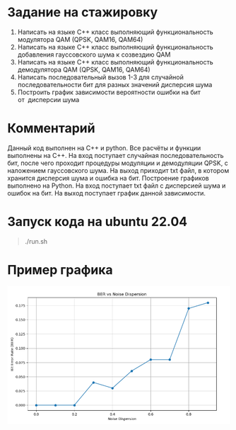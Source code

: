 # Задание на стажировку
1. Написать на языке С++ класс выполняющий функциональность модулятора QAM (QPSK,
QAM16, QAM64)
2. Написать на языке С++ класс выполняющий функциональность добавления гауссовского
шума к созвездию QAM
3. Написать на языке С++ класс выполняющий функциональность демодулятора QAM (QPSK,
QAM16, QAM64)
4. Написать последовательный вызов 1-3 для случайной последовательности бит для разных
значений дисперсия шума
5. Построить график зависимости вероятности ошибки на бит от  дисперсии шума
# Комментарий
Данный код выполнен на C++ и python. Все расчёты и функции выполнены на C++. На вход поступает случайная последовательность бит, после чего проходит процедуры модуляции и демодуляции QPSK, с наложением гауссовского шума. На выход приходит txt файл, в котором хранится дисперсия шума и ошибка на бит. Построение графиков выполнено на Python. На вход поступает txt файл с дисперсией шума и ошибок на бит. На выход поступает график данной зависимости.
# Запуск кода на ubuntu 22.04
>./run.sh

# Пример графика

<img src = "graph.png">
